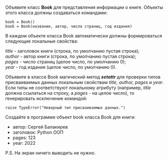 Объявите класс **Book** для представления информации о книге. Объекты этого класса должны создаваться командами:

`book = Book()`  
`book = Book(название, автор, число страниц, год издания)`

В каждом объекте класса Book автоматически должны формироваться следующие локальные свойства:

_title_ - заголовок книги (строка, по умолчанию пустая строка);  
_author_ - автор книги (строка, по умолчанию пустая строка);  
_pages_ - число страниц (целое число, по умолчанию 0);  
_year_ - год издания (целое число, по умолчанию 0).

Объявите в классе Book магический метод ___setattr___ для проверки типов присваиваемых данных локальным свойствам _title, author, pages_ и _year_. Если типы не соответствуют локальному атрибуту (например, _title_ должна ссылаться на строку, а _pages_ - на целое число), то генерировать исключение командой:

`raise TypeError("Неверный тип присваиваемых данных.")`

Создайте в программе объект book класса Book для книги:

* автор: Сергей Балакирев
* заголовок: Python ООП
* pages: 123
* year: 2022

P.S. На экран ничего выводить не нужно.
